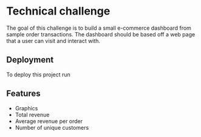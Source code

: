 # Technical challenge

The goal of this challenge is to build a small e-commerce dashboard from sample order transactions. The dashboard should be based off a web page that a user can visit and interact with.

## Deployment

To deploy this project run






## Features

- Graphics
- Total revenue
- Average revenue per order
- Number of unique customers



